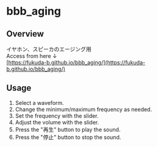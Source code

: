 # bbb_aging  
## Overview  
イヤホン、スピーカのエージング用  
Access from here ↓  
[https://fukuda-b.github.io/bbb_aging/](https://fukuda-b.github.io/bbb_aging/)  
  
## Usage  
1. Select a waveform.  
2. Change the minimum/maximum frequency as needed.  
3. Set the frequency with the slider.  
4. Adjust the volume with the slider.  
5. Press the "再生" button to play the sound.  
6. Press the "停止" button to stop the sound.  

